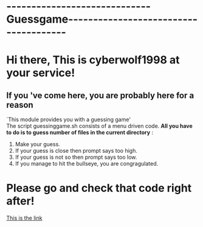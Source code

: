 #  -----------------------------Guessgame-------------------------------------- #
# Hi there, This is cyberwolf1998 at your service!
## If you 've come here, you are probably here for a reason
`This module provides you with a guessing game'   
The script guessinggame.sh consists of a menu driven code.
**All you have to do is to guess number of files in the current directory** :
1. Make your guess.
2. If your guess is close then prompt says too high.
3. If your guess is not so then prompt says too low.
4. If you manage to hit the bullseye, you are congragulated.

# Please go and check that code right after!
[This is the link](https://github.com/cyberwolf199807/cyberwolf199807.github.io)

